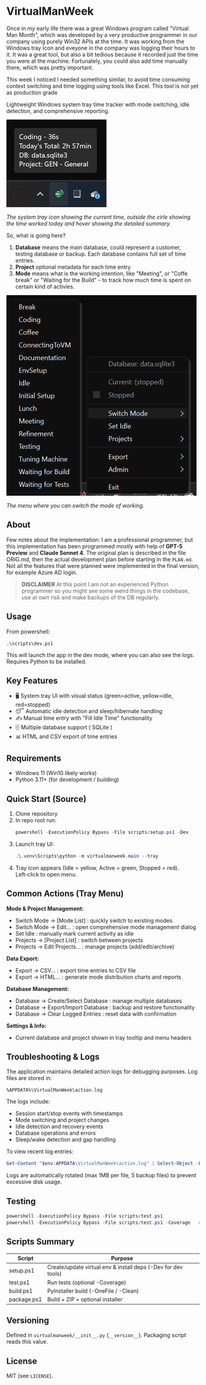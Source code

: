 # VirtualManWeek

Once in my early life there was a great Windows program called "Virtual Man Month", which was developed by a very productive programmer in our company using purely Win32 APIs at the time. It was working from the Windows tray Icon and eveyone in the company was logging their hours to it. It was a great tool, but also a bit tedious because it recorded just the time you were at the machine. Fortunately, you could also add time manually there, which was pretty important.

This week I noticed I needed something similar, to avoid time consuming context switching and time logging using tools like Excel. This tool is not yet as production grade

Lightweight Windows system tray time tracker with mode switching, idle detection, and comprehensive reporting.

![VirtualManWeek Tray Interface](screenshot_tray.png)

_The system tray icon showing the current time, outside the cirle showing the time worked today and hover showing the detailed summary._

So, what is going here?

1. **Database** means the main database, could represent a customer, testing database or backup. Each database contains full set of time entries.
2. **Project** optional metadata for each time entry
3. **Mode** means what is the working intention, like "Meeting", or "Coffe break" or "Waiting for the Build" - to track how much time is spent on certain kind of activies.

![VirtualManWeek Tray Interface](screenshot_switch_mode.png)

_The menu where you can switch the mode of working._

## About

Few notes about the implementation: I am a professional programmer, but this implementation has been programmed mostly with help of **GPT-5 Preview** and **Claude Sonnet 4**. The original plan is described in the file ORIG.md, then the actual development plan before starting in the `PLAN.md`. Not all the features that were planned were implemented in the final version, for example Azure AD login.

> **DISCLAIMER** At this point I am not an experienced Python programmer so you might see some weird things in the codebase, use at own risk and make backups of the DB regularly.

## Usage

From powershell:

```
.\scripts\dev.ps1
```

This will launch the app in the dev mode, where you can also see the logs. Requires Python to be installed.

## Key Features

- 🖥️ System tray UI with visual status (green=active, yellow=idle, red=stopped)
- 😴 Automatic idle detection and sleep/hibernate handling
- ✍️ Manual time entry with "Fill Idle Time" functionality
- 🗄️ Multiple database support ( SQLite )
- 📊 HTML and CSV export of time entries

## Requirements

- Windows 11 (Win10 likely works)
- Python 3.11+ (for development / building)

## Quick Start (Source)

1. Clone repository
2. In repo root run:
   ```powershell
   powershell -ExecutionPolicy Bypass -File scripts/setup.ps1 -Dev
   ```
3. Launch tray UI:
   ```powershell
   .\.venv\Scripts\python -m virtualmanweek.main --tray
   ```
4. Tray icon appears (Idle = yellow, Active = green, Stopped = red). Left‑click to open menu.

## Common Actions (Tray Menu)

**Mode & Project Management:**

- Switch Mode → [Mode List] : quickly switch to existing modes
- Switch Mode → Edit... : open comprehensive mode management dialog
- Set Idle : manually mark current activity as idle
- Projects → [Project List] : switch between projects
- Projects → Edit Projects... : manage projects (add/edit/archive)

**Data Export:**

- Export → CSV... : export time entries to CSV file
- Export → HTML... : generate mode distribution charts and reports

**Database Management:**

- Database → Create/Select Database : manage multiple databases
- Database → Export/Import Database : backup and restore functionality
- Database → Clear Logged Entries : reset data with confirmation

**Settings & Info:**

- Current database and project shown in tray tooltip and menu headers

## Troubleshooting & Logs

The application maintains detailed action logs for debugging purposes. Log files are stored in:

```
%APPDATA%\VirtualManWeek\action.log
```

The logs include:

- Session start/stop events with timestamps
- Mode switching and project changes
- Idle detection and recovery events
- Database operations and errors
- Sleep/wake detection and gap handling

To view recent log entries:

```powershell
Get-Content "$env:APPDATA\VirtualManWeek\action.log" | Select-Object -Last 20
```

Logs are automatically rotated (max 1MB per file, 5 backup files) to prevent excessive disk usage.

## Testing

```powershell
powershell -ExecutionPolicy Bypass -File scripts/test.ps1
powershell -ExecutionPolicy Bypass -File scripts/test.ps1 -Coverage   # add coverage
```

## Scripts Summary

| Script      | Purpose                                                       |
| ----------- | ------------------------------------------------------------- |
| setup.ps1   | Create/update virtual env & install deps (-Dev for dev tools) |
| test.ps1    | Run tests (optional -Coverage)                                |
| build.ps1   | PyInstaller build (-OneFile / -Clean)                         |
| package.ps1 | Build + ZIP + optional installer                              |

## Versioning

Defined in `virtualmanweek/__init__.py` (`__version__`). Packaging script reads this value.

## License

MIT (see `LICENSE`).
